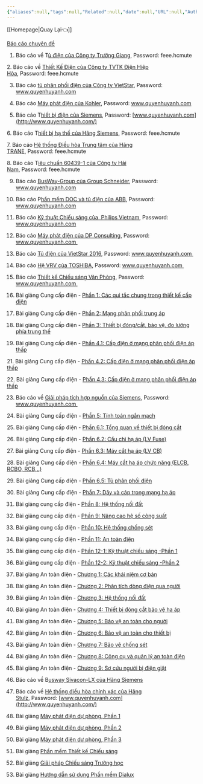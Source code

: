 ```yaml
---
{"aliases":null,"tags":null,"Related":null,"date":null,"URL":null,"Author":null,"dg-publish":true,"image":"https://images.unsplash.com/photo-1555089548-88459e991a93?crop=entropy&cs=tinysrgb&fit=max&fm=jpg&ixid=M3wzNjAwOTd8MHwxfHNlYXJjaHwxMXx8Zmxvd2VyfGVufDB8MHx8fDE3MDQ4ODI0NTh8MA&ixlib=rb-4.0.3&q=80&w=1080","permalink":"/Electric Engineer/Các bảng tính/Báo cáo chuyên đề/","dgPassFrontmatter":true,"noteIcon":"2","created":"2024-02-29T09:58:44.691+07:00","updated":"2024-01-10T17:27:41.000+07:00"}
---
```



[[Homepage\|Quay Lại👈]]

[Báo cáo chuyên đề](https://www.quyenhuyanh.com/b%C3%A1o-c%C3%A1o-chuy%C3%AAn-%C4%91%E1%BB%81)

1. Báo cáo về T[ủ điện của Công ty Trường Giang](http://tinyurl.com/mt265go), Password: feee.hcmute
    

2. Báo cáo về [Thiết Kế Điện của Công ty TVTK Điện Hiệp Hòa](http://tinyurl.com/mgpbcnr), Password: feee.hcmute

3. Báo cáo [tủ phân phối điện của Công ty VietStar](http://www.mediafire.com/file/vo0hajr1fzhb7pv/BaoCao_TuDien_VietStar_2016.rar), Password: www.quyenhuyanh.com

4. Báo cáo [Máy phát điện của Kohler](http://www.mediafire.com/file/k7jbkldlcimyxx2/BaoCao_MFD_Kohler_2016.rar), Password: www.quyenhuyanh.com

5. Báo cáo T[hiết bị điện của Siemens](http://www.mediafire.com/file/3k0hab5hf013jhf/TaiLieu_KyThuat_Siemens_2016.rar), Password: [www.quyenhuyanh.com](http://www.quyenhuyanh.com/)

6. Báo cáo T[hiết bị hạ thế của Hãng Siemens](http://tinyurl.com/lfmckrj), Password: feee.hcmute

7. Báo cáo [Hệ thống Điều hòa Trung tâm của Hãng TRANE](http://tinyurl.com/ldmveob), Password: feee.hcmute

8. Báo cáo T[iêu chuẩn 60439-1 của Công ty Hải Nam](http://tinyurl.com/lthovew), Password: feee.hcmute

9. Báo cáo [BusWay-Group của Group Schneider](http://www.mediafire.com/download/bx3cw9twnoo88x0/Busway_Schneider.rar), Password: www.quyenhuyanh.com

10. Báo cáo P[hần mềm DOC và tủ điện của ABB](http://www.mediafire.com/download/uv4jd1ayhaaypdx/TaiLieu_HuanLuyen_ABB.rar), Password: www.quyenhuyanh.com

11. Báo cáo [Kỹ thuật Chiếu sáng của  Philips Vietnam](http://www.mediafire.com/file/965qqyyiocxb85t/TaiLieu_ChieuSang_Philips_12_2016_SPKT.rar), Password: www.quyenhuyanh.com

12. Báo cáo [Máy phát điện của DP Consulting](http://www.mediafire.com/file/3t9ma7s8277e60d/TaiLieu_Cty_DP+Consulting_12_2016_SPKT.r), Password: www.quyenhuyanh.com 

13. Báo cáo [Tủ điện của VietStar 2016](http://www.mediafire.com/file/eqc2fyoh28wllz0/LV+Switchboards-VietStar-2016.rar), Password: www.quyenhuyanh.com 

14. Báo cáo [Hệ VRV của TOSHIBA](http://www.mediafire.com/file/9gjn29jlttqqs97/VRV_TOSHIBA.rar/file), Password: www.quyenhuyanh.com 

16. Báo cáo [Thiết kế Chiếu sáng Văn Phòng](https://www.mediafire.com/file/in2awv8egtn060u/HuongDan_TKCS_cho_VanPhong.rar/file), Password: www.quyenhuyanh.com 

17. Bài giảng Cung cấp điện - [Phần 1: Các qui tắc chung trong thiết kế cấp điện](https://www.mediafire.com/file/wtsn5wkdw901bgx/GT_P1_CCD_OverralRules_V_E.pdf/file)

18. Bài giảng Cung cấp điện - [Phần 2: Mạng phân phối trung áp](https://www.mediafire.com/file/dnb9v9bqv9yqv47/GT_P2_CCD_MV_Distribution_Network_E.pdf/file)

19. Bài giảng Cung cấp điện - [Phần 3: Thiết bị đóng/cắt, bảo vệ, đo lường phía trung thế](https://www.youtube.com/watch?v=-hojpiBdVVo)

20. Bài giảng Cung cấp điện - [Phần 4.1: Cấp điện ở mạng phân phối điện áp thấp](https://www.youtube.com/watch?v=lBqx2L4cZvE)

21. Bài giảng Cung cấp điện - [Phần 4.2: Cấp điện ở mạng phân phối điện áp thấp](https://www.youtube.com/watch?v=Kpfuw045f6Q)

22. Bài giảng Cung cấp điện - [Phần 4.3: Cấp điện ở mạng phân phối điện áp thấp](https://www.youtube.com/watch?v=RgrUDO5zDlU)

23. Báo cáo về [Giải pháp tích hợp nguồn của Siemens](https://www.mediafire.com/file/xzqvifs8iqt19q5/Totally__Integrated_Power_-_SPKT.rar/file), Password: www.quyenhuyanh.com 

24. Bài giảng Cung cấp điện - [Phần 5: Tính toán ngắn mạch](https://www.mediafire.com/file/y0h4kt4rg590wts/GT_P5_CCD_ShotCircuitCalcultion_V.pdf/file)

25. Bài giảng Cung cấp điện - [Phần 6.1: Tổng quan về thiết bị đóng cắt](https://www.mediafire.com/file/vudii4h3etnqw4u/GT_P6_1_CCD_Overview_Switchgear_V_E.pdf/file)

26. Bài giảng Cung cấp điện - [Phần 6.2: Cầu chì hạ áp (LV Fuse)](https://www.mediafire.com/file/0qp6w2hfai3jfpb/GT_P6_2_CCD_LV_Fuse_V_E.pdf/file)

27. Bài giảng Cung cấp điện - [Phần 6.3: Máy cắt hạ áp (LV CB)](https://www.mediafire.com/file/eyxxfokpbc0bne8/GT_P6_3_CCD_LV_CB_V_E.pdf/file)

28. Bài giảng Cung cấp điện - [Phần 6.4: Máy cắt hạ áp chức năng (ELCB, RCBO, RCB,..)](https://www.mediafire.com/file/gsehc0pnmjvk5a1/GT_P6_4_CCD_Functional_CB_V_E.pdf/file)

29. Bài giảng Cung cấp điện - [Phần 6.5: Tủ phân phối điện](https://www.mediafire.com/file/djz3ldmlelcm2j6/GT_P6_5_CCD_LV_DistributionBoard_V_E.pdf/file)

30. Bài giảng Cung cấp điện - [Phần 7: Dây và cáp trong mạng hạ áp](https://www.mediafire.com/file/0pqqpnxseus29a1/GT_P7_CCD_Cable_V.pdf/file)

31. Bài giảng cung cấp điện - [Phần 8: Hệ thống nối đất](https://www.mediafire.com/file/0ziimi3oi6tdhrl/GT_P8_CCD_GroudingSysytem_V.pdf/file)

32. Bài giảng cung cấp điện - [Phần 9: Nâng cao hệ số công suất](https://www.mediafire.com/file/bxonjk834ubtjrt/GT_P9_CCD_PowerFactorCorrection_V.pdf/file)

33. Bài giảng cung cấp điện - [Phần 10: Hệ thống chống sét](https://www.mediafire.com/file/zyv6i23i2jkermr/GT_P10_CCD_LightningProtectionSystem_V.pdf/file)

34. Bài giảng cung cấp điện - [Phần 11: An toàn điện](https://www.mediafire.com/file/zyv6i23i2jkermr/GT_P10_CCD_LightningProtectionSystem_V.pdf/filehttps://www.mediafire.com/file/tfz0y1scmhb8nu9/GT_P11_CCD_ElectricalSafety_V.pdf/file)

35. Bài giảng cung cấp điện - [Phần 12-1: Kỹ thuật chiếu sáng -Phần 1](https://www.mediafire.com/file/3ru0p0t7tzvowbd/GT_P12_1_KyThhuatChieusang_Phan1.pdf/file)

36. Bài giảng cung cấp điện - [Phần 12-2: Kỹ thuật chiếu sáng -Phần 2](https://www.mediafire.com/file/y7zdje40w5yaxs9/GT_P12_2_KyThhuatChieusang_Phan2.pdf/file)

37. Bài giảng An toàn điện - [Chương 1: Các khái niệm cơ bản](https://www.mediafire.com/file/dx63omz10z6bf9x/QHA_ATD_Chuong_1.pdf/file)

38. Bài giảng An toàn điện - [Chương 2: Phân tích dòng điện qua người](https://www.mediafire.com/file/bb38kzfl8bx8iw4/QHA_ATD_Chuong_2.pdf/file)

39. Bài giảng An toàn điện - [Chương 3: Hệ thống nối đất](https://www.mediafire.com/file/d955po98outpss6/QHA_ATD_Chuong_3.pdf/file)

40. Bài giảng An toàn điện - [Chương 4: Thiết bị đóng cắt bảo vệ hạ áp](https://www.mediafire.com/file/8zw8xurjee8rk8d/QHA_ATD_Chuong_4.pdf/file)

41. Bài giảng An toàn điện - [Chương 5: Bảo vệ an toàn cho người](https://www.mediafire.com/file/hhu2a1x21urr3vt/QHA_ATD_Chuong_5.pdf/file)

42. Bài giảng An toàn điện - [Chương 6: Bảo vệ an toàn cho thiết bị](https://www.mediafire.com/file/3rpkwx6p7oxe2wi/QHA_ATD_Chuong_6.pdf/file)

43. Bài giảng An toàn điện - [Chương 7: Bảo vệ chống sét](https://www.mediafire.com/file/q76x39gecepp6qz/QHA_ATD_Chuong_7.pdf/file)

44. Bài giảng An toàn điện - [Chương 8: Công cụ và quản lý an toàn điện](https://www.mediafire.com/file/ek74c2xalmingfj/QHA_ATD_Chuong_8.pdf/file)

45. Bài giảng An toàn điện - [Chương 9: Sơ cứu người bị điện giật](https://www.mediafire.com/file/60khk4ee2zgilmt/QHA_ATD_Chuong_9.pdf/file)

46. Báo cáo về B[usway Sivacon-LX của Hãng Siemens](https://www.mediafire.com/file/ewoll37uxipd0u5/Sivacon-LX.pdf/file)

47. Báo cáo về [Hệ thống điều hòa chính xác của Hãng Stulz](https://www.mediafire.com/file/xnrh75bxjz7hlbb/STULZ_-_CRAC_Engineering_System_Design.rar/file), Password: [www.quyenhuyanh.com](http://www.quyenhuyanh.com/)

48. Bài giảng [Máy phát điện dự phòng, Phần 1](https://www.mediafire.com/file/nlc3z1dvh25njtl/MPD_P1_2022.pdf/file)

49. Bài giảng [Máy phát điện dự phòng, Phần 2](https://www.mediafire.com/file/72r4scjult1kj52/MPD_P2_2022.pdf/file)

50. Bài giảng [Máy phát điện dự phòng, Phần 3](https://www.mediafire.com/file/op3fi22qo9o0o8g/MPD_P3_2022.pdf/file)

51. Bài giảng [Phần mềm Thiết kế Chiếu sáng](https://www.mediafire.com/file/2p5p5pbfn9mnrkd/PhanMem_ThietKe_ChieuSang.pdf/file)

52. Bài giảng [Giải pháp Chiếu sáng Trường học](https://www.mediafire.com/file/r4flci82q3g91mf/GiaiPhap_ChieuSang_TruongHoc.pdf/file)

53. Bài giảng [Hướng dẫn sử dụng Phần mềm Dialux](https://www.mediafire.com/file/f84xzfs3eoszj3l/PhanMem_Dialux.pdf/file)